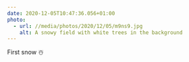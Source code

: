 ```yaml
---
date: 2020-12-05T10:47:36.056+01:00
photo:
  - url: //media/photos/2020/12/05/m9ns9.jpg
    alt: A snowy field with white trees in the background
---
```

First snow ☃️
